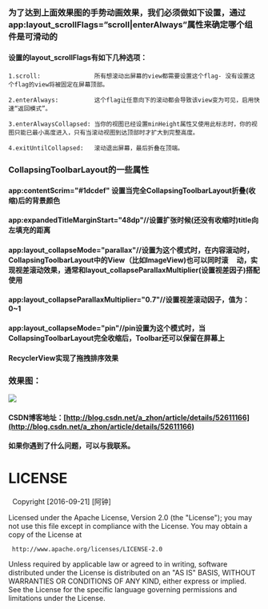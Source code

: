 
### 为了达到上面效果图的手势动画效果，我们必须做如下设置，通过app:layout_scrollFlags=”scroll|enterAlways”属性来确定哪个组件是可滑动的

#### 设置的layout_scrollFlags有如下几种选项：

    1.scroll:               所有想滚动出屏幕的view都需要设置这个flag- 没有设置这个flag的view将被固定在屏幕顶部。

    2.enterAlways:          这个flag让任意向下的滚动都会导致该view变为可见，启用快速“返回模式”。
   
    3.enterAlwaysCollapsed: 当你的视图已经设置minHeight属性又使用此标志时，你的视图只能已最小高度进入，只有当滚动视图到达顶部时才扩大到完整高度。

    4.exitUntilCollapsed:   滚动退出屏幕，最后折叠在顶端。
    
### CollapsingToolbarLayout的一些属性

#### app:contentScrim="#1dcdef" 设置当完全CollapsingToolbarLayout折叠(收缩)后的背景颜色

#### app:expandedTitleMarginStart="48dp"//设置扩张时候(还没有收缩时)title向左填充的距离

#### app:layout_collapseMode="parallax"//设置为这个模式时，在内容滚动时，CollapsingToolbarLayout中的View（比如ImageView)也可以同时滚     动，实现视差滚动效果，通常和layout_collapseParallaxMultiplier(设置视差因子)搭配使用

#### app:layout_collapseParallaxMultiplier="0.7"//设置视差滚动因子，值为：0~1

#### app:layout_collapseMode="pin"//pin设置为这个模式时，当CollapsingToolbarLayout完全收缩后，Toolbar还可以保留在屏幕上

#### RecyclerView实现了拖拽排序效果

### 效果图：
![](http://img.blog.csdn.net/20161020100053315)

#### CSDN博客地址：[http://blog.csdn.net/a_zhon/article/details/52611166](http://blog.csdn.net/a_zhon/article/details/52611166)
#### 如果你遇到了什么问题，可以与我联系。
# LICENSE
   Copyright [2016-09-21] [阿钟]

   Licensed under the Apache License, Version 2.0 (the "License");
   you may not use this file except in compliance with the License.
   You may obtain a copy of the License at

     http://www.apache.org/licenses/LICENSE-2.0

   Unless required by applicable law or agreed to in writing, software
   distributed under the License is distributed on an "AS IS" BASIS,
   WITHOUT WARRANTIES OR CONDITIONS OF ANY KIND, either express or implied.
   See the License for the specific language governing permissions and
   limitations under the License.

